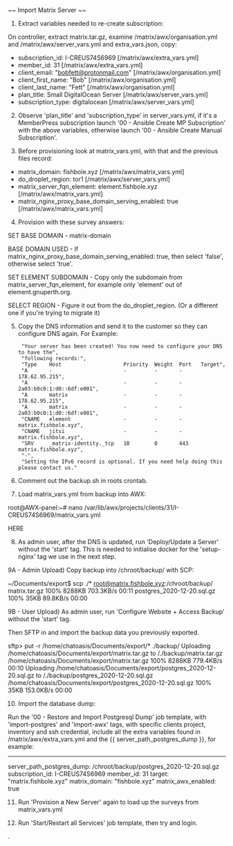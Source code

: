 
~~ Import Matrix Server ~~

1) Extract variables needed to re-create subscription:

On controller, extract matrix.tar.gz, examine /matrix/awx/organisation.yml and /matrix/awx/server_vars.yml and extra_vars.json, copy:

- subscription_id: I-CREUS74S6969			[/matrix/awx/extra_vars.yml]
- member_id: 31						[/matrix/awx/extra_vars.yml]
- client_email: "bobfett@protonmail.com"		[/matrix/awx/organisation.yml]
- client_first_name: "Bob"				[/matrix/awx/organisation.yml]
- client_last_name: "Fett"				[/matrix/awx/organisation.yml]
- plan_title: Small DigitalOcean Server			[/matrix/awx/server_vars.yml]
- subscription_type: digitalocean			[/matrix/awx/server_vars.yml]


2) Observe 'plan_title' and 'subscription_type' in server_vars.yml, if it's a MemberPress subscription launch '00 - Ansible Create MP Subscription' with the above variables, otherwise launch '00 - Ansible Create Manual Subscription'.


3) Before provisioning look at matrix_vars.yml, with that and the previous files record:

- matrix_domain: fishbole.xyz				[/matrix/awx/matrix_vars.yml]
- do_droplet_region: tor1				[/matrix/awx/server_vars.yml]
- matrix_server_fqn_element: element.fishbole.xyz	[/matrix/awx/matrix_vars.yml]
- matrix_nginx_proxy_base_domain_serving_enabled: true	[/matrix/awx/matrix_vars.yml]


4) Provision with these survey answers:

SET BASE DOMAIN - matrix-domain

BASE DOMAIN USED - If matrix_nginx_proxy_base_domain_serving_enabled: true, then select 'false', otherwise select 'true'. 

SET ELEMENT SUBDOMAIN - Copy only the subdomain from matrix_server_fqn_element, for example only 'element' out of element.gnuperth.org.

SELECT REGION - Figure it out from the do_droplet_region. (Or a different one if you're trying to migrate it)


5) Copy the DNS information and send it to the customer so they can configure DNS again. For Example:

        "Your server has been created! You now need to configure your DNS to have the",
        "following records:",
        "Type    Host                    Priority  Weight  Port   Target",
        "A       -                       -         -       -      178.62.95.215",
        "A       -                       -         -       -      2a03:b0c0:1:d0::6df:e001",
        "A       matrix                  -         -       -      178.62.95.215",
        "A       matrix                  -         -       -      2a03:b0c0:1:d0::6df:e001",
        "CNAME   element                 -         -       -      matrix.fishbole.xyz",
        "CNAME   jitsi                   -         -       -      matrix.fishbole.xyz",
        "SRV     _matrix-identity._tcp   10        0       443    matrix.fishbole.xyz",
        "-",
        "Setting the IPv6 record is optional. If you need help doing this please contact us."


6) Comment out the backup.sh in roots crontab.


7) Load matrix_vars.yml from backup into AWX:

root@AWX-panel:~# nano /var/lib/awx/projects/clients/31/I-CREUS74S6969/matrix_vars.yml

HERE

8) As admin user, after the DNS is updated, run 'Deploy/Update a Server' without the 'start' tag. This is needed to initialise docker for the 'setup-nginx' tag we use in the next step.


9A - Admin Upload) Copy backup into /chroot/backup/ with SCP:

~/Documents/export$ scp ./* root@matrix.fishbole.xyz:/chroot/backup/
matrix.tar.gz                                                          100% 8288KB 703.3KB/s   00:11
postgres_2020-12-20.sql.gz                                             100%   35KB  89.8KB/s   00:00


9B - User Upload) As admin user, run 'Configure Website + Access Backup' without the 'start' tag.

Then SFTP in and import the backup data you previously exported.

sftp> put -r /home/chatoasis/Documents/export/* ./backup/
Uploading /home/chatoasis/Documents/export/matrix.tar.gz to /./backup/matrix.tar.gz
/home/chatoasis/Documents/export/matrix.tar.gz                         100% 8288KB 779.4KB/s   00:10
Uploading /home/chatoasis/Documents/export/postgres_2020-12-20.sql.gz to /./backup/postgres_2020-12-20.sql.gz
/home/chatoasis/Documents/export/postgres_2020-12-20.sql.gz            100%   35KB 153.0KB/s   00:00


10) Import the database dump:

Run the '00 - Restore and Import Postgresql Dump' job template, 
with 'import-postgres' and 'import-awx' tags, 
with specific clients project, inventory and ssh credential,
include all the extra variables found in /matrix/awx/extra_vars.yml and the {{ server_path_postgres_dump }}, for example:

---
server_path_postgres_dump: /chroot/backup/postgres_2020-12-20.sql.gz
subscription_id: I-CREUS74S6969
member_id: 31
target: "matrix.fishbole.xyz"
matrix_domain: "fishbole.xyz"
matrix_awx_enabled: true


11) Run 'Provision a New Server' again to load up the surveys from matrix_vars.yml


12) Run 'Start/Restart all Services' job template, then try and login.




.


